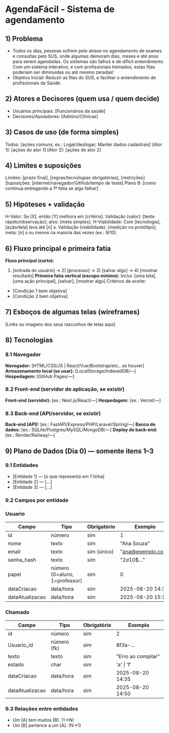 # AgendaFácil - Sistema de agendamento
## 1) Problema  
- Todos os dias, pessoas sofrem pelo atraso no agendamento de exames e consultas pelo SUS, onde algumas
demoram dias, meses e até anos para serem agendadas. Os sistemas são falhos e de dificil entendimento
Com um sistema interativo, e com profissionais treinados, estas filas poderiam ser diminuidas ou até mesmo zeradas! 
- Objetivo Inicial: Reduzir as filas do SUS, e facilitar o entendimento de profissionais da Saúde.
## 2) Atores e Decisores (quem usa / quem decide)
- Usuários principais: [Funcionários da saúde]
- Decisores/Apoiadores: [Admins/Clínicas]
## 3) Casos de uso (de forma simples)
<!-- Formato "Ator: ações que pode fazer".
 DICA: Use "Manter (inserir, mostrar, editar, remover)" quando for CRUD.
 EXEMPLO:
 Todos: Logar/deslogar do sistema; Manter dados cadastrais
 Professor: Manter (inserir, mostrar, editar, remover) todos os chamados
 Aluno: Manter (inserir, mostrar, editar, remover) seus chamados -->
Todos: [ações comuns, ex.: Logar/deslogar; Manter dados cadastrais]
[Ator 1]: [ações do ator 1]
[Ator 2]: [ações do ator 2]
## 4) Limites e suposições
<!-- Simples assim:
 - Limites = regras/prazos/obrigações que você não controla.
 - Suposições = coisas que você espera ter e podem falhar.
 - Plano B = como você segue com a 1ª fatia se algo falhar.
 EXEMPLO:
 Limites: entrega final até o fim da disciplina (ex.: 2025-11-30); rodar no
navegador; sem serviços pagos.
 Suposições: internet no laboratório; navegador atualizado; acesso ao GitHub; 10
min para teste rápido.
 Plano B: sem internet → rodar local e salvar em arquivo/LocalStorage; sem tempo do
professor → testar com 3 colegas. -->
Limites: [prazo final], [regras/tecnologias obrigatórias], [restrições]
Suposições: [internet/navegador/GitHub/tempo de teste]
Plano B: [como continua entregando a 1ª fatia se algo falhar]
## 5) Hipóteses + validação
<!-- Preencha as duas frases abaixo. Simples e direto.
 EXEMPLO Valor: Se o aluno ver sua posição na fila, sente mais controle e conclui
melhor a atividade.
 Validação: teste com 5 alunos; sucesso se ≥4 abrem/fecham chamado sem ajuda.
 EXEMPLO Viabilidade: Com app no navegador (HTML/CSS/JS + armazenamento local),
 criar e listar chamados responde em até 1 segundo na maioria das vezes (ex.: 9 de
cada 10).
 Validação: medir no protótipo com 30 ações; meta: pelo menos 27 de 30 ações (9/10)
em 1s ou menos. -->
H-Valor: Se [X], então [Y] melhora em [critério].
Validação (valor): [teste rápido/observação]; alvo: [meta simples].
H-Viabilidade: Com [tecnologia], [ação/tela] leva até [n] s.
Validação (viabilidade): [medição no protótipo]; meta: [n] s ou menos na maioria das
vezes (ex.: 9/10).
## 6) Fluxo principal e primeira fatia
<!-- Pense “Entrada → Processo → Saída”.
 EXEMPLO de Fluxo:
 1) Aluno faz login
 2) Clica em "Pedir ajuda" e descreve a dúvida
 3) Sistema salva e coloca na fila
 4) Lista mostra ordem e tempo desde criação
 5) Professor encerra o chamado
 EXEMPLO de 1ª fatia:
 Inclui login simples, criar chamado, listar em ordem.
 Critérios de aceite (objetivos): criar → aparece na lista com horário; encerrar →
some ou marca "fechado". -->
**Fluxo principal (curto):**
1) [entrada do usuário] → 2) [processo] → 3) [salvar algo] → 4) [mostrar resultado]
**Primeira fatia vertical (escopo mínimo):**
Inclui: [uma tela], [uma ação principal], [salvar], [mostrar algo]
Critérios de aceite:
- [Condição 1 bem objetiva]
- [Condição 2 bem objetiva]
## 7) Esboços de algumas telas (wireframes)
<!-- Vale desenho no papel (foto), Figma, Excalidraw, etc. Não precisa ser bonito,
precisa ser claro.
 EXEMPLO de telas:
 • Login
 • Lista de chamados (ordem + tempo desde criação)
 • Novo chamado (formulário simples)
 • Painel do professor (atender/encerrar)
 EXEMPLO de imagem:
 ![Wireframe - Lista de chamados](img/wf-lista-chamados.png) -->
[Links ou imagens dos seus rascunhos de telas aqui]
## 8) Tecnologias
<!-- Liste apenas o que você REALMENTE pretende usar agora. -->
### 8.1 Navegador
**Navegador:** [HTML/CSS/JS | React/Vue/Bootstrap/etc., se houver]
**Armazenamento local (se usar):** [LocalStorage/IndexedDB/—]
**Hospedagem:** [GitHub Pages/—]
### 8.2 Front-end (servidor de aplicação, se existir)
**Front-end (servidor):** [ex.: Next.js/React/—]
**Hospedagem:** [ex.: Vercel/—]
### 8.3 Back-end (API/servidor, se existir)
**Back-end (API):** [ex.: FastAPI/Express/PHP/Laravel/Spring/—]
**Banco de dados:** [ex.: SQLite/Postgres/MySQL/MongoDB/—]
**Deploy do back-end:** [ex.: Render/Railway/—]
## 9) Plano de Dados (Dia 0) — somente itens 1–3
<!-- Defina só o essencial para criar o banco depois. -->
### 9.1 Entidades
<!-- EXEMPLO:
 - Usuario — pessoa que usa o sistema (aluno/professor)
 - Chamado — pedido de ajuda criado por um usuário -->
- [Entidade 1] — [o que representa em 1 linha]
- [Entidade 2] — [...]
- [Entidade 3] — [...]
### 9.2 Campos por entidade
<!-- Use tipos simples: uuid, texto, número, data/hora, booleano, char. -->
### Usuario
| Campo | Tipo | Obrigatório | Exemplo |
|-----------------|-------------------------------|-------------|--------------------|
| id | número | sim | 1 |
| nome | texto | sim | "Ana Souza" |
| email | texto | sim (único) | "ana@exemplo.com" |
| senha_hash | texto | sim | "$2a$10$..." |
| papel | número (0=aluno, 1=professor) | sim | 0 |
| dataCriacao | data/hora | sim | 2025-08-20 14:30 |
| dataAtualizacao | data/hora | sim | 2025-08-20 15:10 |
### Chamado
| Campo | Tipo | Obrigatório | Exemplo |
|-----------------|--------------------|-------------|-------------------------|
| id | número | sim | 2 |
| Usuario_id | número (fk) | sim | 8f3a-... |
| texto | texto | sim | "Erro ao compilar" |
| estado | char | sim | 'a' \| 'f' |
| dataCriacao | data/hora | sim | 2025-08-20 14:35 |
| dataAtualizacao | data/hora | sim | 2025-08-20 14:50 |
### 9.3 Relações entre entidades
<!-- Frases simples bastam. EXEMPLO:
 Um Usuario tem muitos Chamados (1→N).
 Um Chamado pertence a um Usuario (N→1). -->
- Um [A] tem muitos [B]. (1→N)
- Um [B] pertence a um [A]. (N→1)
